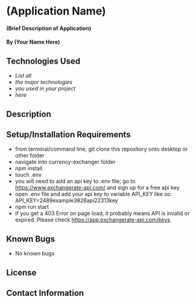# (Application Name)

#### (Brief Description of Application)

#### By (Your Name Here)

## Technologies Used

* _List all_
* _the major technologies_
* _you used in your project_
* _here_

## Description

## Setup/Installation Requirements

* from terminal/command line, git clone this repository onto desktop or other folder
* navigate into currency-exchanger folder
* npm install
* touch .env
* you will need to add an api key to .env file; go to https://www.exchangerate-api.com/ and sign up for a free api key 
* open .env file and add your api key to variable API_KEY like so: API_KEY=2489example3828api22313key
* npm run start
* if you get a 403 Error on page load, it probably means API is invalid or expired. Please check https://app.exchangerate-api.com/keys.

## Known Bugs

* No known bugs

## License

## Contact Information